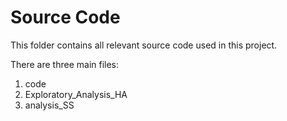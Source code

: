 Source Code
=================================================

This folder contains all relevant source code used in this project. 

There are three main files:
1. code
2. Exploratory_Analysis_HA
3. analysis_SS